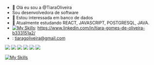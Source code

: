 - 👋 Olá eu sou a  @TiaraOliveira
- Sou desenvolvedora de software
- 👀 Estou interessada em banco de dados 
- 🌱 Atualmente estudando REACT, JAVASCRIPT, POSTGRESQL, JAVA.
- [![My Skills](https://skillicons.dev/icons?i=linkedin)](https://skillicons.dev): https://www.linkedin.com/in/tiara-gomes-de-oliveira-b333151a2/ 
- <ion-icon name="mail-open-outline"></ion-icon>: tiaragoliveira@gmail.com

<div dir="auto">
 <a target="_blank" rel="noopener noreferrer nofollow" href="https://camo.githubusercontent.com/a775a1c399b8d06d327b736733677528e7f7e8bf1576278f37217944813c46c5/68747470733a2f2f696d672e736869656c64732e696f2f62616467652f6a6176617363726970742532302d2532333230323332612e7376673f267374796c653d666f722d7468652d626164676526636f6c6f723d463744463145266c6f676f3d6a617661736372697074266c6f676f436f6c6f723d303030303030"><img src="https://camo.githubusercontent.com/a775a1c399b8d06d327b736733677528e7f7e8bf1576278f37217944813c46c5/68747470733a2f2f696d672e736869656c64732e696f2f62616467652f6a6176617363726970742532302d2532333230323332612e7376673f267374796c653d666f722d7468652d626164676526636f6c6f723d463744463145266c6f676f3d6a617661736372697074266c6f676f436f6c6f723d303030303030" data-canonical-src="https://img.shields.io/badge/javascript%20-%2320232a.svg?&amp;style=for-the-badge&amp;color=F7DF1E&amp;logo=javascript&amp;logoColor=000000" style="max-width: 100%;"></a>
  <a target="_blank" rel="noopener noreferrer nofollow" href="https://camo.githubusercontent.com/ff99e2a4244581d35534fe6247a2571ca379d8320291e78c9927d15f82d74bf7/68747470733a2f2f696d672e736869656c64732e696f2f62616467652f435353332532302d2532333230323332612e7376673f267374796c653d666f722d7468652d626164676526636f6c6f723d313537324236266c6f676f3d43535333266c6f676f436f6c6f723d666666666666"><img src="https://camo.githubusercontent.com/ff99e2a4244581d35534fe6247a2571ca379d8320291e78c9927d15f82d74bf7/68747470733a2f2f696d672e736869656c64732e696f2f62616467652f435353332532302d2532333230323332612e7376673f267374796c653d666f722d7468652d626164676526636f6c6f723d313537324236266c6f676f3d43535333266c6f676f436f6c6f723d666666666666" data-canonical-src="https://img.shields.io/badge/CSS3%20-%2320232a.svg?&amp;style=for-the-badge&amp;color=1572B6&amp;logo=CSS3&amp;logoColor=ffffff" style="max-width: 100%;"></a>
  <a target="_blank" rel="noopener noreferrer nofollow" href="https://camo.githubusercontent.com/83aea55777b0743f74f1d77a50783143387ded27a14f7d1f2857124b34a7ff1c/68747470733a2f2f696d672e736869656c64732e696f2f62616467652f48544d4c352532302d2532333230323332612e7376673f267374796c653d666f722d7468652d626164676526636f6c6f723d453334463236266c6f676f3d48544d4c35266c6f676f436f6c6f723d666666666666"><img src="https://camo.githubusercontent.com/83aea55777b0743f74f1d77a50783143387ded27a14f7d1f2857124b34a7ff1c/68747470733a2f2f696d672e736869656c64732e696f2f62616467652f48544d4c352532302d2532333230323332612e7376673f267374796c653d666f722d7468652d626164676526636f6c6f723d453334463236266c6f676f3d48544d4c35266c6f676f436f6c6f723d666666666666" data-canonical-src="https://img.shields.io/badge/HTML5%20-%2320232a.svg?&amp;style=for-the-badge&amp;color=E34F26&amp;logo=HTML5&amp;logoColor=ffffff" style="max-width: 100%;"></a>
  <a target="_blank" rel="noopener noreferrer nofollow" href="https://camo.githubusercontent.com/a486bf21abb3785f56521e20e89af0ca5400c9dd7f54ccee12c4526bb8b3cc55/68747470733a2f2f696d672e736869656c64732e696f2f62616467652f72656163742532302d2532333230323332612e7376673f267374796c653d666f722d7468652d626164676526636f6c6f723d333633363336266c6f676f3d7265616374266c6f676f436f6c6f723d71363144414642"><img src="https://camo.githubusercontent.com/a486bf21abb3785f56521e20e89af0ca5400c9dd7f54ccee12c4526bb8b3cc55/68747470733a2f2f696d672e736869656c64732e696f2f62616467652f72656163742532302d2532333230323332612e7376673f267374796c653d666f722d7468652d626164676526636f6c6f723d333633363336266c6f676f3d7265616374266c6f676f436f6c6f723d71363144414642" data-canonical-src="https://img.shields.io/badge/react%20-%2320232a.svg?&amp;style=for-the-badge&amp;color=363636&amp;logo=react&amp;logoColor=q61DAFB" style="max-width: 100%;"></a>
  <a target="_blank" rel="noopener noreferrer nofollow" href="https://camo.githubusercontent.com/f8e998f3a8d3509f572e9788e7f377be54ef2a12ff136db065cf6178652c47dd/68747470733a2f2f696d672e736869656c64732e696f2f62616467652f7374796c656420636f6d706f6e656e74732532302d2532333230323332612e7376673f267374796c653d666f722d7468652d626164676526636f6c6f723d444237303933266c6f676f3d7374796c65642d636f6d706f6e656e7473266c6f676f436f6c6f723d666666666666"><img src="https://camo.githubusercontent.com/f8e998f3a8d3509f572e9788e7f377be54ef2a12ff136db065cf6178652c47dd/68747470733a2f2f696d672e736869656c64732e696f2f62616467652f7374796c656420636f6d706f6e656e74732532302d2532333230323332612e7376673f267374796c653d666f722d7468652d626164676526636f6c6f723d444237303933266c6f676f3d7374796c65642d636f6d706f6e656e7473266c6f676f436f6c6f723d666666666666" data-canonical-src="https://img.shields.io/badge/styled components%20-%2320232a.svg?&amp;style=for-the-badge&amp;color=DB7093&amp;logo=styled-components&amp;logoColor=ffffff" style="max-width: 100%;"></a>
    <a target="_blank" rel="noopener noreferrer nofollow" href="https://camo.githubusercontent.com/974988c467c86a3abaec7982b11c1a03b8f075b13c430b7eac22e186881da858/68747470733a2f2f696d672e736869656c64732e696f2f62616467652f437970726573732532302d2532333230323332612e7376673f267374796c653d666f722d7468652d626164676526636f6c6f723d313732303243266c6f676f3d43797072657373266c6f676f436f6c6f723d666666666666"><img src="https://camo.githubusercontent.com/974988c467c86a3abaec7982b11c1a03b8f075b13c430b7eac22e186881da858/68747470733a2f2f696d672e736869656c64732e696f2f62616467652f437970726573732532302d2532333230323332612e7376673f267374796c653d666f722d7468652d626164676526636f6c6f723d313732303243266c6f676f3d43797072657373266c6f676f436f6c6f723d666666666666" data-canonical-src="https://img.shields.io/badge/Cypress%20-%2320232a.svg?&amp;style=for-the-badge&amp;color=17202C&amp;logo=Cypress&amp;logoColor=ffffff" style="max-width: 100%;"></a>
</div>

[![My Skills](https://skillicons.dev/icons?i=js,html,css,nodejs,jest,mongodb,mysql,postgres,prisma,react,styledcomponents,visualstudio,heroku,git,express)](https://skillicons.dev)

<!---
TiaraOliveira/TiaraOliveira is a ✨ special ✨ repository because its `README.md` (this file) appears on your GitHub profile.
You can click the Preview link to take a look at your changes.
--->
